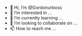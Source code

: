 - 👋 Hi, I’m @Gordonurboss
- 👀 I’m interested in ...
- 🌱 I’m currently learning ...
- 💞️ I’m looking to collaborate on ...
- 📫 How to reach me ...

<!---
Gordonurboss/Gordonurboss is a ✨ special ✨ repository because its `README.md` (this file) appears on your GitHub profile.
You can click the Preview link to take a look at your changes.
--->

